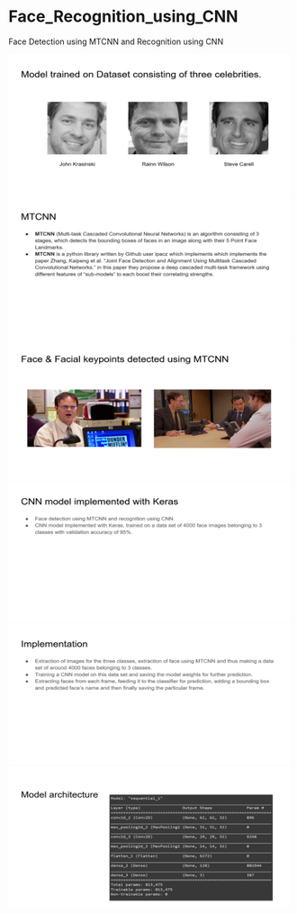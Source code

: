 # Face_Recognition_using_CNN
 Face Detection using MTCNN and Recognition using CNN
 
 <img src="https://github.com/Nehanshu24/Face_Recognition_using_CNN/blob/main/slides/Screenshot%20(715).png" width="500" height="250">

 <img src="https://github.com/Nehanshu24/Face_Recognition_using_CNN/blob/main/slides/Screenshot%20(716).png" width="500" height="250">

 <img src="https://github.com/Nehanshu24/Face_Recognition_using_CNN/blob/main/slides/Screenshot%20(717).png" width="500" height="250">

 <img src="https://github.com/Nehanshu24/Face_Recognition_using_CNN/blob/main/slides/Screenshot%20(718).png" width="500" height="250">

 <img src="https://github.com/Nehanshu24/Face_Recognition_using_CNN/blob/main/slides/Screenshot%20(719).png" width="500" height="250">
 
 <img src="https://github.com/Nehanshu24/Face_Recognition_using_CNN/blob/main/slides/Screenshot%20(720).png" width="500" height="250">
